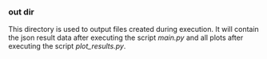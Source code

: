 ### out dir
This directory is used to output files created during execution. 
It will contain the json result data after executing the script *main.py* and all plots after executing the script *plot_results.py*.
